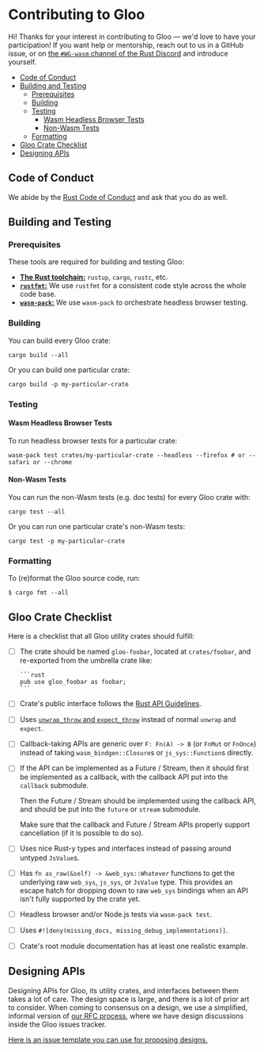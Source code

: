 # Contributing to Gloo

Hi! Thanks for your interest in contributing to Gloo — we'd love to have your
participation! If you want help or mentorship, reach out to us in a GitHub
issue, or on [the `#WG-wasm` channel of the Rust Discord][discord] and introduce
yourself.

[discord]: https://discord.gg/9e6Pvjz

<!-- START doctoc generated TOC please keep comment here to allow auto update -->
<!-- DON'T EDIT THIS SECTION, INSTEAD RE-RUN doctoc TO UPDATE -->


- [Code of Conduct](#code-of-conduct)
- [Building and Testing](#building-and-testing)
  - [Prerequisites](#prerequisites)
  - [Building](#building)
  - [Testing](#testing)
    - [Wasm Headless Browser Tests](#wasm-headless-browser-tests)
    - [Non-Wasm Tests](#non-wasm-tests)
  - [Formatting](#formatting)
- [Gloo Crate Checklist](#gloo-crate-checklist)
- [Designing APIs](#designing-apis)

<!-- END doctoc generated TOC please keep comment here to allow auto update -->

## Code of Conduct

We abide by the [Rust Code of Conduct][coc] and ask that you do as well.

[coc]: https://www.rust-lang.org/en-US/conduct.html

## Building and Testing

### Prerequisites

These tools are required for building and testing Gloo:

* [**The Rust toolchain:**][install-rust] `rustup`, `cargo`, `rustc`, etc.
* [**`rustfmt`:**][rustfmt] We use `rustfmt` for a consistent code style across
  the whole code base.
* [**`wasm-pack`:**][install-wasm-pack] We use `wasm-pack` to orchestrate
  headless browser testing.

[install-rust]: https://www.rust-lang.org/tools/install
[rustfmt]: https://github.com/rust-lang/rustfmt
[install-wasm-pack]: https://rustwasm.github.io/wasm-pack/installer/

### Building

You can build every Gloo crate:

```
cargo build --all
```

Or you can build one particular crate:

```
cargo build -p my-particular-crate
```

### Testing

#### Wasm Headless Browser Tests

To run headless browser tests for a particular crate:

```shell
wasm-pack test crates/my-particular-crate --headless --firefox # or --safari or --chrome
```

#### Non-Wasm Tests

You can run the non-Wasm tests (e.g. doc tests) for every Gloo crate with:

```
cargo test --all
```

Or you can run one particular crate's non-Wasm tests:

```
cargo test -p my-particular-crate
```

### Formatting

To (re)format the Gloo source code, run:

```
$ cargo fmt --all
```

## Gloo Crate Checklist

Here is a checklist that all Gloo utility crates should fulfill:

* [ ] The crate should be named `gloo-foobar`, located at `crates/foobar`, and
      re-exported from the umbrella crate like:

      ```rust
      pub use gloo_foobar as foobar;
      ```

* [ ] Crate's public interface follows the [Rust API Guidelines][api-guidelines].

* [ ] Uses [`unwrap_throw` and `expect_throw`][unwrap-throw] instead of normal `unwrap` and
      `expect`.

* [ ] Callback-taking APIs are generic over `F: Fn(A) -> B` (or `FnMut` or
      `FnOnce`) instead of taking `wasm_bindgen::Closure`s or
      `js_sys::Function`s directly.

* [ ] If the API can be implemented as a Future / Stream, then it should first be implemented as a callback, with the callback API put into the `callback` submodule.

     Then the Future / Stream should be implemented using the callback API, and should be put into the `future` or `stream` submodule.

     Make sure that the callback and Future / Stream APIs properly support cancellation (if it is possible to do so).

* [ ] Uses nice Rust-y types and interfaces instead of passing around untyped
      `JsValue`s.

* [ ] Has `fn as_raw(&self) -> &web_sys::Whatever` functions to get the
      underlying raw `web_sys`, `js_sys`, or `JsValue` type. This provides an
      escape hatch for dropping down to raw `web_sys` bindings when an API isn't
      fully supported by the crate yet.

* [ ] Headless browser and/or Node.js tests via `wasm-pack test`.

* [ ] Uses `#![deny(missing_docs, missing_debug_implementations)]`.

* [ ] Crate's root module documentation has at least one realistic example.

[unwrap-throw]: https://docs.rs/wasm-bindgen/0.2.37/wasm_bindgen/trait.UnwrapThrowExt.html
[api-guidelines]: https://rust-lang-nursery.github.io/api-guidelines/

## Designing APIs

Designing APIs for Gloo, its utility crates, and interfaces between them takes a
lot of care. The design space is large, and there is a lot of prior art to
consider. When coming to consensus on a design, we use a simplified, informal
version of [our RFC process][rfcs], where we have design discussions inside the
Gloo issues tracker.

[Here is an issue template you can use for proposing
designs.](https://github.com/rustwasm/gloo/issues/new?assignees=&labels=&template=propose_design.md&title=)

[rfcs]: https://github.com/rustwasm/rfcs
